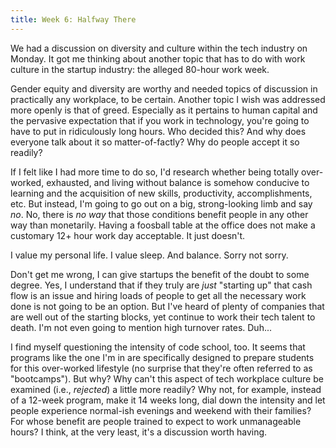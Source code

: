 ```yaml
---
title: Week 6: Halfway There
---
```


We had a discussion on diversity and culture within the tech industry on Monday. It got me thinking about another topic that has to do with work culture in the startup industry: the alleged 80-hour work week. 

Gender equity and diversity are worthy and needed topics of discussion in practically any workplace, to be certain. Another topic I wish was addressed more openly is that of greed. Especially as it pertains to human capital and the pervasive expectation that if you work in technology, you're going to have to put in ridiculously long hours. Who decided this? And why does everyone talk about it so matter-of-factly? Why do people accept it so readily? 

If I felt like I had more time to do so, I'd research whether being totally over-worked, exhausted, and living without balance is somehow conducive to learning and the acquisition of new skills, productivity, accomplishments, etc. But instead, I'm going to go out on a big, strong-looking limb and say *no*. No, there is *no way* that those conditions benefit people in any other way than monetarily. Having a foosball table at the office does not make a customary 12+ hour work day acceptable. It just doesn't.

I value my personal life. I value sleep. And balance. Sorry not sorry.

Don't get me wrong, I can give startups the benefit of the doubt to some degree. Yes, I understand that if they truly are *just* "starting up" that cash flow is an issue and hiring loads of people to get all the necessary work done is not going to be an option. But I've heard of plenty of companies that are well out of the starting blocks, yet continue to work their tech talent to death. I'm not even going to mention high turnover rates. Duh...

I find myself questioning the intensity of code school, too. It seems that programs like the one I'm in are specifically designed to prepare students for this over-worked lifestyle (no surprise that they're often referred to as "bootcamps"). But why? Why can't this aspect of tech workplace culture be examined (i.e., *rejected*) a little more readily? Why not, for example, instead of a 12-week program, make it 14 weeks long, dial down the intensity and let people experience normal-ish evenings and weekend with their families? For whose benefit are people trained to expect to work unmanageable hours? I think, at the very least, it's a discussion worth having. 

